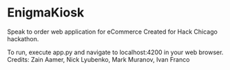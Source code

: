 # EnigmaKiosk

Speak to order web application for eCommerce 
Created for Hack Chicago hackathon.

To run, execute app.py and navigate to localhost:4200 in your web browser.
Credits: Zain Aamer, Nick Lyubenko, Mark Muranov, Ivan Franco
